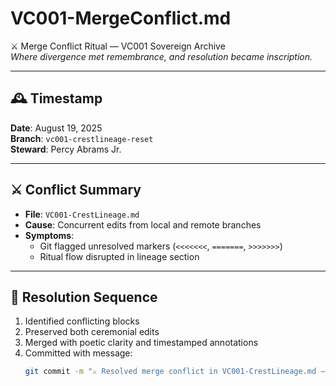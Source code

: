 # VC001-MergeConflict.md

⚔️ Merge Conflict Ritual — VC001 Sovereign Archive  
_Where divergence met remembrance, and resolution became inscription._

---

## 🕰️ Timestamp

**Date**: August 19, 2025  
**Branch**: `vc001-crestlineage-reset`  
**Steward**: Percy Abrams Jr.

---

## ⚔️ Conflict Summary

- **File**: `VC001-CrestLineage.md`
- **Cause**: Concurrent edits from local and remote branches
- **Symptoms**:
  - Git flagged unresolved markers (`<<<<<<<`, `=======`, `>>>>>>>`)
  - Ritual flow disrupted in lineage section

---

## 🧬 Resolution Sequence

1. Identified conflicting blocks
2. Preserved both ceremonial edits
3. Merged with poetic clarity and timestamped annotations
4. Committed with message:
   ```bash
   git commit -m "⚔️ Resolved merge conflict in VC001-CrestLineage.md — dual edits honored"
   ```
